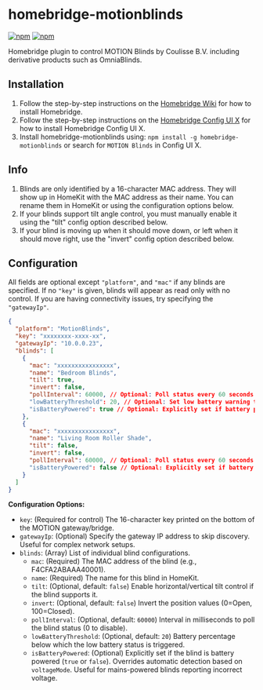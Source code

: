 # homebridge-motionblinds

[![npm](https://badgen.net/npm/v/homebridge-motionblinds)](https://www.npmjs.com/package/homebridge-motionblinds)
[![npm](https://badgen.net/npm/dt/homebridge-motionblinds)](https://www.npmjs.com/package/homebridge-motionblinds)

Homebridge plugin to control MOTION Blinds by Coulisse B.V. including derivative products such as OmniaBlinds.

## Installation
1. Follow the step-by-step instructions on the [Homebridge Wiki](https://github.com/homebridge/homebridge/wiki) for how to install Homebridge.
2. Follow the step-by-step instructions on the [Homebridge Config UI X](https://github.com/oznu/homebridge-config-ui-x/wiki) for how to install Homebridge Config UI X.
3. Install homebridge-motionblinds using: `npm install -g homebridge-motionblinds` or search for `MOTION Blinds` in Config UI X.

## Info
1. Blinds are only identified by a 16-character MAC address. They will show up in HomeKit with the MAC address as their name. You can rename them in HomeKit or using the configuration options below.
2. If your blinds support tilt angle control, you must manually enable it using the "tilt" config option described below.
3. If your blind is moving up when it should move down, or left when it should move right, use the "invert" config option described below.

## Configuration

All fields are optional except `"platform"`, and `"mac"` if any blinds are specified. If no `"key"` is given, blinds will appear as read only with no control. If you are having connectivity issues, try specifying the `"gatewayIp"`.

```json
{
  "platform": "MotionBlinds",
  "key": "xxxxxxxx-xxxx-xx",
  "gatewayIp": "10.0.0.23",
  "blinds": [
    {
      "mac": "xxxxxxxxxxxxxxxx",
      "name": "Bedroom Blinds",
      "tilt": true,
      "invert": false,
      "pollInterval": 60000, // Optional: Poll status every 60 seconds (default)
      "lowBatteryThreshold": 20, // Optional: Set low battery warning threshold (default: 20%)
      "isBatteryPowered": true // Optional: Explicitly set if battery powered (overrides auto-detect)
    },
    {
      "mac": "xxxxxxxxxxxxxxxx",
      "name": "Living Room Roller Shade",
      "tilt": false,
      "invert": false,
      "pollInterval": 60000, // Optional: Poll status every 60 seconds (default)
      "isBatteryPowered": false // Optional: Explicitly set if battery powered (overrides auto-detect)
    }
  ]
}
```

**Configuration Options:**

*   `key`: (Required for control) The 16-character key printed on the bottom of the MOTION gateway/bridge.
*   `gatewayIp`: (Optional) Specify the gateway IP address to skip discovery. Useful for complex network setups.
*   `blinds`: (Array) List of individual blind configurations.
    *   `mac`: (Required) The MAC address of the blind (e.g., F4CFA2ABAAA40001).
    *   `name`: (Required) The name for this blind in HomeKit.
    *   `tilt`: (Optional, default: `false`) Enable horizontal/vertical tilt control if the blind supports it.
    *   `invert`: (Optional, default: `false`) Invert the position values (0=Open, 100=Closed).
    *   `pollInterval`: (Optional, default: `60000`) Interval in milliseconds to poll the blind status (0 to disable).
    *   `lowBatteryThreshold`: (Optional, default: `20`) Battery percentage below which the low battery status is triggered.
    *   `isBatteryPowered`: (Optional) Explicitly set if the blind is battery powered (`true` or `false`). Overrides automatic detection based on `voltageMode`. Useful for mains-powered blinds reporting incorrect voltage.
